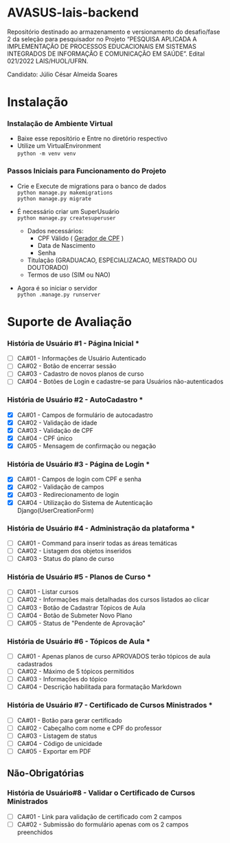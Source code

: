 # AVASUS-lais-backend
Repositório destinado ao armazenamento e versionamento do desafio/fase 2 da seleção para pesquisador no Projeto “PESQUISA APLICADA A IMPLEMENTAÇÃO DE PROCESSOS EDUCACIONAIS EM SISTEMAS INTEGRADOS DE INFORMAÇÃO E COMUNICAÇÃO EM SAÚDE”. Edital 021/2022 LAIS/HUOL/UFRN.

Candidato: Júlio César Almeida Soares

# Instalação
### Instalação de Ambiente Virtual
- Baixe esse repositório e Entre no diretório respectivo
- Utilize um VirtualEnvironment<br>
`python -m venv venv`


### Passos Iniciais para Funcionamento do Projeto
 - Crie e Execute de migrations para o banco de dados<br>
`python manage.py makemigrations`<br>
`python manage.py migrate`

- É necessário criar um SuperUsuário<br>
`python manage.py createsuperuser`
	- Dados necessários:
		- CPF Válido ( [Gerador de CPF](https://www.4devs.com.br/gerador_de_cpf) )
		- Data de Nascimento
		- Senha
    - Titulação (GRADUACAO, ESPECIALIZACAO, MESTRADO OU DOUTORADO)
    - Termos de uso (SIM ou NAO)

- Agora é so iniciar o servidor<br>
`python .manage.py runserver`

# Suporte de Avaliação
### História de Usuário #1 - Página Inicial *
 - [ ] CA#01 - Informações de Usuário Autenticado
 - [ ] CA#02 - Botão de encerrar sessão
 - [ ] CA#03 - Cadastro de novos planos de curso
 - [ ] CA#04 - Botões de Login e cadastre-se para Usuários não-autenticados

### História de Usuário #2 - AutoCadastro *
 - [x] CA#01 - Campos de formulário de autocadastro
 - [x] CA#02 - Validação de idade
 - [x] CA#03 - Validação de CPF
 - [x] CA#04 - CPF único
 - [x] CA#05 - Mensagem de confirmação ou negação

### História de Usuário #3 - Página de Login *
 - [x] CA#01 - Campos de login com CPF e senha
 - [x] CA#02 - Validação de campos
 - [x] CA#03 - Redirecionamento de login
 - [x] CA#04 - Utilização do Sistema de Autenticação Django(UserCreationForm)

### História de Usuário #4 - Administração da plataforma *
 - [ ] CA#01 - Command para inserir todas as áreas temáticas
 - [ ] CA#02 - Listagem dos objetos inseridos
 - [ ] CA#03 - Status do plano de curso
 
 ### História de Usuário #5 - Planos de Curso *
 - [ ] CA#01 - Listar cursos
 - [ ] CA#02 - Informações mais detalhadas dos cursos listados ao clicar
 - [ ] CA#03 - Botão de Cadastrar Tópicos de Aula
 - [ ] CA#04 - Botão de Submeter Novo Plano
 - [ ] CA#05 - Status de "Pendente de Aprovação"
 
 ### História de Usuário #6 - Tópicos de Aula *
 - [ ] CA#01 - Apenas planos de curso APROVADOS terão tópicos de aula cadastrados
 - [ ] CA#02 - Máximo de 5 tópicos permitidos
 - [ ] CA#03 - Informações do tópico
 - [ ] CA#04 - Descrição habilitada para formatação Markdown
 
 ### História de Usuário #7 - Certificado de Cursos Ministrados *
 - [ ] CA#01 - Botão para gerar certificado
 - [ ] CA#02 - Cabeçalho com nome e CPF do professor
 - [ ] CA#03 - Listagem de status
 - [ ] CA#04 - Código de unicidade
 - [ ] CA#05 - Exportar em PDF

## Não-Obrigatórias
### História de Usuário#8 - Validar o Certificado de Cursos Ministrados
 - [ ] CA#01 - Link para validação de certificado com 2 campos
 - [ ] CA#02 - Submissão do formulário apenas com os 2 campos preenchidos
